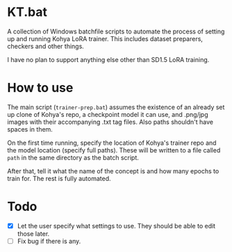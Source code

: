 # KT.bat
A collection of Windows batchfile scripts to automate the process of setting up and running Kohya LoRA trainer. This includes dataset preparers, checkers and other things.

I have no plan to support anything else other than SD1.5 LoRA training.

# How to use
The main script (`trainer-prep.bat`) assumes the existence of an already set up clone of Kohya's repo, a checkpoint model it can use, and .png/jpg images with their accompanying .txt tag files. Also paths shouldn't have spaces in them.

On the first time running, specify the location of Kohya's trainer repo and the model location (specify full paths). These will be written to a file called `path` in the same directory as the batch script.

After that, tell it what the name of the concept is and how many epochs to train for. The rest is fully automated.

# Todo
- [x] Let the user specify what settings to use. They should be able to edit those later.
- [ ] Fix bug if there is any.
